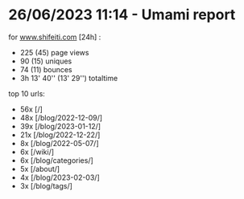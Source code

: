 # 26/06/2023 11:14 - Umami report
for www.shifeiti.com [24h] :

 - 225 (45) page views
 - 90 (15) uniques
 - 74 (11) bounces
 - 3h 13' 40'' (13' 29'') totaltime


top 10 urls:
 - 56x [/]
 - 48x [/blog/2022-12-09/]
 - 39x [/blog/2023-01-12/]
 - 21x [/blog/2022-12-22/]
 - 8x [/blog/2022-05-07/]
 - 6x [/wiki/]
 - 6x [/blog/categories/]
 - 5x [/about/]
 - 4x [/blog/2023-02-03/]
 - 3x [/blog/tags/]


